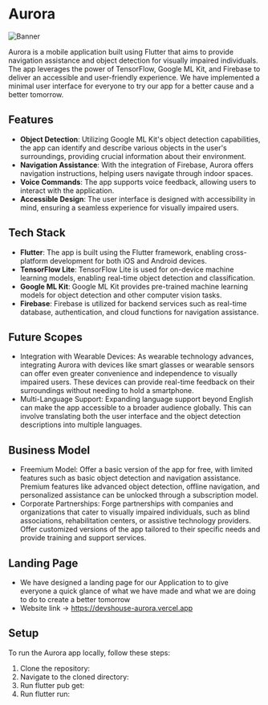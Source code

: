 # Aurora

![Banner]([https://example.com/path/to/your/banner/image.png](https://img.freepik.com/free-photo/metaverse-avatar-collage-concept_52683-96429.jpg?w=996&t=st=1710648001~exp=1710648601~hmac=f6ee6a3fe2a4bb9a7f31a829555a6efee5dcecb45d3a488af74d29d824212223))




Aurora is a mobile application built using Flutter that aims to provide navigation assistance and object detection for visually impaired individuals. The app leverages the power of TensorFlow, Google ML Kit, and Firebase to deliver an accessible and user-friendly experience. We have implemented a minimal user interface for everyone to try our app for a better cause and a better tomorrow.

## Features

- **Object Detection**: Utilizing Google ML Kit's object detection capabilities, the app can identify and describe various objects in the user's surroundings, providing crucial information about their environment.
- **Navigation Assistance**: With the integration of Firebase, Aurora offers navigation instructions, helping users navigate through indoor spaces.
- **Voice Commands**: The app supports voice feedback, allowing users to interact with the application.
- **Accessible Design**: The user interface is designed with accessibility in mind, ensuring a seamless experience for visually impaired users.

## Tech Stack

- **Flutter**: The app is built using the Flutter framework, enabling cross-platform development for both iOS and Android devices.
- **TensorFlow Lite**: TensorFlow Lite is used for on-device machine learning models, enabling real-time object detection and classification.
- **Google ML Kit**: Google ML Kit provides pre-trained machine learning models for object detection and other computer vision tasks.
- **Firebase**: Firebase is utilized for backend services such as real-time database, authentication, and cloud functions for navigation assistance.

## Future Scopes
- Integration with Wearable Devices: As wearable technology advances, integrating Aurora with devices like smart glasses or wearable sensors can offer even greater convenience and independence to visually impaired users. These devices can provide real-time feedback on their surroundings without needing to hold a smartphone.
- Multi-Language Support: Expanding language support beyond English can make the app accessible to a broader audience globally. This can involve translating both the user interface and the object detection descriptions into multiple languages.

## Business Model
- Freemium Model: Offer a basic version of the app for free, with limited features such as basic object detection and navigation assistance. Premium features like advanced object detection, offline navigation, and personalized assistance can be unlocked through a subscription model.
- Corporate Partnerships: Forge partnerships with companies and organizations that cater to visually impaired individuals, such as blind associations, rehabilitation centers, or assistive technology providers. Offer customized versions of the app tailored to their specific needs and provide training and support services.

## Landing Page
- We have designed a landing page for our Application to to give everyone a quick glance of what we have made and what we are doing to do to create a better tomorrow
- Website link -> https://devshouse-aurora.vercel.app

## Setup

To run the Aurora app locally, follow these steps:

1. Clone the repository:
2. Navigate to the cloned directory:
3. Run flutter pub get:
4. Run flutter run:

